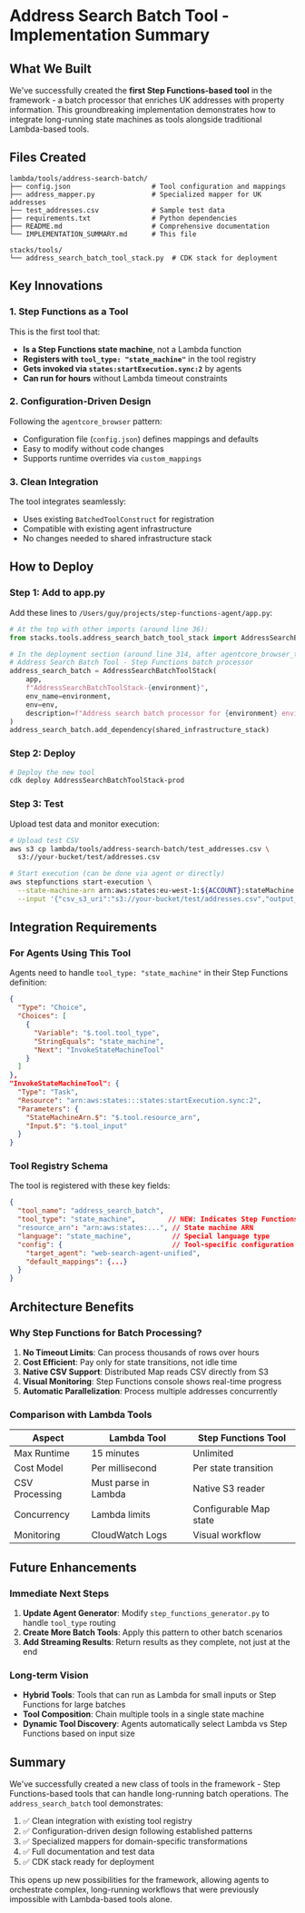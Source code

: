 # Address Search Batch Tool - Implementation Summary

## What We Built

We've successfully created the **first Step Functions-based tool** in the framework - a batch processor that enriches UK addresses with property information. This groundbreaking implementation demonstrates how to integrate long-running state machines as tools alongside traditional Lambda-based tools.

## Files Created

```
lambda/tools/address-search-batch/
├── config.json                    # Tool configuration and mappings
├── address_mapper.py              # Specialized mapper for UK addresses
├── test_addresses.csv             # Sample test data
├── requirements.txt               # Python dependencies
├── README.md                      # Comprehensive documentation
└── IMPLEMENTATION_SUMMARY.md      # This file

stacks/tools/
└── address_search_batch_tool_stack.py  # CDK stack for deployment
```

## Key Innovations

### 1. Step Functions as a Tool

This is the first tool that:
- **Is a Step Functions state machine**, not a Lambda function
- **Registers with `tool_type: "state_machine"`** in the tool registry
- **Gets invoked via `states:startExecution.sync:2`** by agents
- **Can run for hours** without Lambda timeout constraints

### 2. Configuration-Driven Design

Following the `agentcore_browser` pattern:
- Configuration file (`config.json`) defines mappings and defaults
- Easy to modify without code changes
- Supports runtime overrides via `custom_mappings`

### 3. Clean Integration

The tool integrates seamlessly:
- Uses existing `BatchedToolConstruct` for registration
- Compatible with existing agent infrastructure
- No changes needed to shared infrastructure stack

## How to Deploy

### Step 1: Add to app.py

Add these lines to `/Users/guy/projects/step-functions-agent/app.py`:

```python
# At the top with other imports (around line 36):
from stacks.tools.address_search_batch_tool_stack import AddressSearchBatchToolStack

# In the deployment section (around line 314, after agentcore_browser_tools):
# Address Search Batch Tool - Step Functions batch processor
address_search_batch = AddressSearchBatchToolStack(
    app,
    f"AddressSearchBatchToolStack-{environment}",
    env_name=environment,
    env=env,
    description=f"Address search batch processor for {environment} environment"
)
address_search_batch.add_dependency(shared_infrastructure_stack)
```

### Step 2: Deploy

```bash
# Deploy the new tool
cdk deploy AddressSearchBatchToolStack-prod
```

### Step 3: Test

Upload test data and monitor execution:
```bash
# Upload test CSV
aws s3 cp lambda/tools/address-search-batch/test_addresses.csv \
  s3://your-bucket/test/addresses.csv

# Start execution (can be done via agent or directly)
aws stepfunctions start-execution \
  --state-machine-arn arn:aws:states:eu-west-1:${ACCOUNT}:stateMachine:address-search-batch-prod \
  --input '{"csv_s3_uri":"s3://your-bucket/test/addresses.csv","output_bucket":"address-search-batch-results-prod-${ACCOUNT}"}'
```

## Integration Requirements

### For Agents Using This Tool

Agents need to handle `tool_type: "state_machine"` in their Step Functions definition:

```json
{
  "Type": "Choice",
  "Choices": [
    {
      "Variable": "$.tool.tool_type",
      "StringEquals": "state_machine",
      "Next": "InvokeStateMachineTool"
    }
  ]
},
"InvokeStateMachineTool": {
  "Type": "Task",
  "Resource": "arn:aws:states:::states:startExecution.sync:2",
  "Parameters": {
    "StateMachineArn.$": "$.tool.resource_arn",
    "Input.$": "$.tool_input"
  }
}
```

### Tool Registry Schema

The tool is registered with these key fields:
```json
{
  "tool_name": "address_search_batch",
  "tool_type": "state_machine",        // NEW: Indicates Step Functions tool
  "resource_arn": "arn:aws:states:...", // State machine ARN
  "language": "state_machine",          // Special language type
  "config": {                           // Tool-specific configuration
    "target_agent": "web-search-agent-unified",
    "default_mappings": {...}
  }
}
```

## Architecture Benefits

### Why Step Functions for Batch Processing?

1. **No Timeout Limits**: Can process thousands of rows over hours
2. **Cost Efficient**: Pay only for state transitions, not idle time
3. **Native CSV Support**: Distributed Map reads CSV directly from S3
4. **Visual Monitoring**: Step Functions console shows real-time progress
5. **Automatic Parallelization**: Process multiple addresses concurrently

### Comparison with Lambda Tools

| Aspect | Lambda Tool | Step Functions Tool |
|--------|-------------|-------------------|
| Max Runtime | 15 minutes | Unlimited |
| Cost Model | Per millisecond | Per state transition |
| CSV Processing | Must parse in Lambda | Native S3 reader |
| Concurrency | Lambda limits | Configurable Map state |
| Monitoring | CloudWatch Logs | Visual workflow |

## Future Enhancements

### Immediate Next Steps

1. **Update Agent Generator**: Modify `step_functions_generator.py` to handle `tool_type` routing
2. **Create More Batch Tools**: Apply this pattern to other batch scenarios
3. **Add Streaming Results**: Return results as they complete, not just at the end

### Long-term Vision

- **Hybrid Tools**: Tools that can run as Lambda for small inputs or Step Functions for large batches
- **Tool Composition**: Chain multiple tools in a single state machine
- **Dynamic Tool Discovery**: Agents automatically select Lambda vs Step Functions based on input size

## Summary

We've successfully created a new class of tools in the framework - Step Functions-based tools that can handle long-running batch operations. The `address_search_batch` tool demonstrates:

1. ✅ Clean integration with existing tool registry
2. ✅ Configuration-driven design following established patterns
3. ✅ Specialized mappers for domain-specific transformations
4. ✅ Full documentation and test data
5. ✅ CDK stack ready for deployment

This opens up new possibilities for the framework, allowing agents to orchestrate complex, long-running workflows that were previously impossible with Lambda-based tools alone.